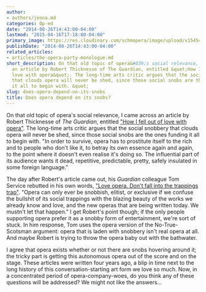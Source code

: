 ```yaml
---
author:
- authors/jenna.md
categories: Op-ed
date: "2014-08-26T14:43:00-04:00"
lastmod: "2015-04-16T17:18:00-04:00"
primary_image: https://res.cloudinary.com/schmopera/image/upload/v1545409169/media/webhook-uploads/1429219041778/w-champagne-flute-bubbles-118894.jpg.jpg
publishDate: "2014-08-26T14:43:00-04:00"
related_articles:
- articles/the-opera-party-monologue.md
short_description: On that old topic of opera&#039;s social relevance, I came across
  an article by Robert Thicknesse of The Guardian, entitled &quot;How I fell out of
  love with opera&quot;. The long-time arts critic argues that the social snobbery
  that clouds opera will never be shed, since those social snobs are the ones funding
  it all to begin with. &quot;
slug: does-opera-depend-on-its-snobs
title: Does opera depend on its snobs?
---
```


On that old topic of opera's social relevance, I came across an article by Robert Thicknesse of _The Guardian_, entitled ["How I fell out of love with opera"](http://www.theguardian.com/music/2010/may/27/falling-out-of-love-opera). The long-time arts critic argues that the social snobbery that clouds opera will never be shed, since those social snobs are the ones funding it all to begin with. "In order to survive, opera has to prostitute itself to the rich and to people who don't like it, to betray its own essence again and again, to the point where it doesn't even realise it's doing so. The influential part of its audience wants it dead, repetitive, predictable, pretty, safely insulated in some foreign language."

The day after Robert's article came out, his _Guardian_ colleague Tom Service rebutted in his own words, ["Love opera. Don't fall into the trappings trap"](http://www.theguardian.com/music/tomserviceblog/2010/may/27/opera-robert-thicknesse-snobbery). "Opera can only ever be snobbish, elitist, or exclusive if we confuse the bullshit of its social trappings with the blazing beauty of the works we already know and love, and the new operas that are being written today. We mustn't let that happen." I get Robert's point though; if the only people supporting opera prefer it as a snobby form of entertainment, we're sort of stuck. In him response, Tom uses the opera version of the No-True-Scotsman argument: opera that is laden with snobbery isn't real opera at all. And maybe Robert is trying to throw the opera baby out with the bathwater.

I agree that opera exists whether or not there are snobs hovering around it; the tricky part is getting this autonomous opera out of the score and on the stage. These articles were written four years ago, a blip in time next to the long history of this conversation-starting art form we love so much. Now, in a concentrated period of opera-company-woes, do you think any of these questions will be addressed? We might not like the answers...
